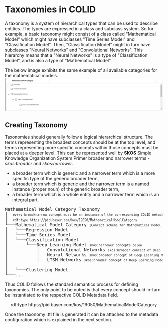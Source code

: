 # Taxonomies in COLID


A taxonomy is a system of hierarchical types that can be used to describe entities. The types are expressed in a class and subclass system.
So for example, a basic taxonomy might consist of a class called "Mathematical Model" which might have subclasses "Time Series Model" and "Classification Model". Then, "Classification Model" might in turn have subclasses "Neural Networks" and "Convolutional Networks". This hierarchy means that a "Neural Networks" is a type of "Classification Model", and is also a type of "Mathematical Model".

The below image exhibits the same example of all available categories for the mathematical models. 
![taxonomy example in COLID](./../assets/ontology/taxonomy.jpg)

## Creating Taxonomy

Taxonomies should generally follow a logical hierarchical structure. The terms representing the broadest concepts should be at the top level, and terms representing more specific concepts within those concepts must be placed at a deeper level. This can be represented well by **SKOS** Simple Knowledge Organization System Primer broader and narrower terms - *skos:broader* and *skos:narrower*. 
- a broader term which is generic and a narrower term which is a more specific type of the generic broader term,
- a broader term which is generic and the narrower term is a named instance (proper noun) of the generic broader term,
- a broader term which is a whole entity and a narrower term which is an integral part.

<pre>
Mathematical Model Category Taxonomy
│  <font size=1>every broad/narrow concept must be an instance of the corresponding COLID metadata field.</font>
│  <font size=1>rdf:type https://pid.bayer.com/kos/19050/MathematicalModelCategory </font>
└───Mathematical Model Category <font size=1>(Concept scheme for Mathematical Model Category)</font>
│   └───Regression Model
│   └───Time Series Model 
│   └───Classification Model 
│       └───Deep Learning Model <font size=1>skos:narrower concepts below</font>
│           │   Convolutional Networks <font size=1>skos:broader concept of Deep Learning Model</font>
│           │   Neural Networks <font size=1>skos:broader concept of Deep Learning Model</font>
│           │   LTSM Networks <font size=1>skos:broader concept of Deep Learning Model</font>
│       
│   └───Clustering Model
└───...
</pre>

Thus COLID follows the standard semantics process for defining taxonomies. The only point to be noted is that every concept should in-turn be instantiated to the respective COLID Metadata field.
<center>rdf:type https://pid.bayer.com/kos/19050/MathematicalModelCategory</center>

Once the taxonomy .ttl file is generated it can be attached to the metadata configuration which is explained in the next section.
